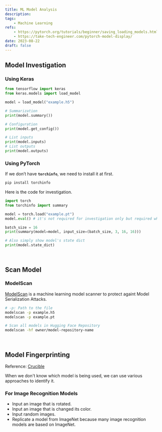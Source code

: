 ```yaml
---
title: ML Model Analysis
description: 
tags: 
    - Machine Learning
refs:
    - https://pytorch.org/tutorials/beginner/saving_loading_models.html#save-load-entire-model
    - https://take-tech-engineer.com/pytorch-model-display/
date: 2023-08-22
draft: false
---
```


## Model Investigation

### Using Keras

```python
from tensorflow import keras
from keras.models import load_model

model = load_model("example.h5")

# Summarization
print(model.summary())

# Configuration
print(model.get_config())

# List inputs
print(model.inputs)
# List outputs
print(model.outputs)
```

### Using PyTorch

If we don’t have **`torchinfo`**, we need to install it at first.

```bash
pip install torchinfo
```

Here is the code for investigation.

```python
import torch
from torchinfo import summary

model = torch.load("example.pt")
model.eval() # it's not required for investigation only but required when inferening

batch_size = 16
print(summary(model=model, input_size=(batch_size, 3, 16, 16)))

# Also simply show model's state dict
print(model.state_dict)
```

<br />

## Scan Model

### ModelScan

[ModelScan](https://github.com/protectai/modelscan/tree/main) is a machine learning model scanner to protect againt Model Serialization Attacks.

```bash
# -p: Path to the file
modelscan -p example.h5
modelscan -p example.pt

# Scan all models in Hugging Face Repository
modelscan -hf owner/model-repository-name
```

<br />

## Model Fingerprinting

Reference: [Crucible](https://crucible.dreadnode.io/challenges/bear3)

When we don't know which model is being used, we can use various approaches to identify it.

### For Image Recognition Models

- Input an image that is rotated.
- Input an image that is changed its color.
- Input random images.
- Replicate a model from ImageNet because many image recognition models are based on ImageNet.
